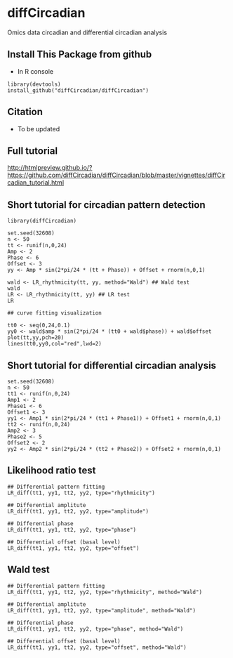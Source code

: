 # diffCircadian
Omics data circadian and differential circadian analysis

## Install This Package from github
* In R console

```{R}
library(devtools)
install_github("diffCircadian/diffCircadian") 
```

## Citation

* To be updated


## Full tutorial

http://htmlpreview.github.io/?https://github.com/diffCircadian/diffCircadian/blob/master/vignettes/diffCircadian_tutorial.html
## Short tutorial for circadian pattern detection

```{R}
library(diffCircadian)

set.seed(32608)
n <- 50
tt <- runif(n,0,24) 
Amp <- 2
Phase <- 6
Offset <- 3
yy <- Amp * sin(2*pi/24 * (tt + Phase)) + Offset + rnorm(n,0,1)

wald <- LR_rhythmicity(tt, yy, method="Wald") ## Wald test
wald
LR <- LR_rhythmicity(tt, yy) ## LR test
LR

## curve fitting visualization

tt0 <- seq(0,24,0.1) 
yy0 <- wald$amp * sin(2*pi/24 * (tt0 + wald$phase)) + wald$offset
plot(tt,yy,pch=20)
lines(tt0,yy0,col="red",lwd=2)

```

## Short tutorial for differential circadian analysis

```{R}
set.seed(32608)
n <- 50
tt1 <- runif(n,0,24) 
Amp1 <- 2
Phase1 <- 6
Offset1 <- 3
yy1 <- Amp1 * sin(2*pi/24 * (tt1 + Phase1)) + Offset1 + rnorm(n,0,1)
tt2 <- runif(n,0,24) 
Amp2 <- 3
Phase2 <- 5
Offset2 <- 2
yy2 <- Amp2 * sin(2*pi/24 * (tt2 + Phase2)) + Offset2 + rnorm(n,0,1)
```

## Likelihood ratio test

```{R}
## Differential pattern fitting
LR_diff(tt1, yy1, tt2, yy2, type="rhythmicity")

## Differential amplitute
LR_diff(tt1, yy1, tt2, yy2, type="amplitude")

## Differential phase 
LR_diff(tt1, yy1, tt2, yy2, type="phase")

## Differential offset (basal level)
LR_diff(tt1, yy1, tt2, yy2, type="offset")
```

## Wald test

```{R}
## Differential pattern fitting
LR_diff(tt1, yy1, tt2, yy2, type="rhythmicity", method="Wald")

## Differential amplitute
LR_diff(tt1, yy1, tt2, yy2, type="amplitude", method="Wald")

## Differential phase 
LR_diff(tt1, yy1, tt2, yy2, type="phase", method="Wald")

## Differential offset (basal level)
LR_diff(tt1, yy1, tt2, yy2, type="offset", method="Wald")
```

